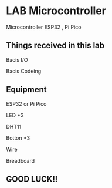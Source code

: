 
# LAB Microcontroller

Microcontroller ESP32 , Pi Pico

Things received in this lab
-
Bacis I/O

Bacis Codeing

Equipment
-

ESP32 or Pi Pico

LED *3

DHT11

Botton *3

Wire 

Breadboard

GOOD LUCK!!
-



